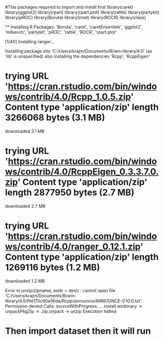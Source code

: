 
#This packages required to import and install first 
library(caret)
library(ggplot2)
library(rpart)
library(rpart.plot)
library(rattle)
library(partykit)
library(pROC)
library(Boruta)
library(nnet)
library(ROCR)
library(class)

** Installing R Packages: 'Boruta', 'caret', 'caretEnsemble', 'ggplot2', 'mlbench', 'partykit', 'pROC', 'rattle', 'ROCR', 'rpart.plot'



[1/40] Installing ranger...

Installing package into 'C:/Users/krajm/Documents/R/win-library/4.0'
(as 'lib' is unspecified)
also installing the dependencies 'Rcpp', 'RcppEigen'

trying URL 'https://cran.rstudio.com/bin/windows/contrib/4.0/Rcpp_1.0.5.zip'
Content type 'application/zip' length 3266068 bytes (3.1 MB)
==================================================
downloaded 3.1 MB

trying URL 'https://cran.rstudio.com/bin/windows/contrib/4.0/RcppEigen_0.3.3.7.0.zip'
Content type 'application/zip' length 2877950 bytes (2.7 MB)
==================================================
downloaded 2.7 MB

trying URL 'https://cran.rstudio.com/bin/windows/contrib/4.0/ranger_0.12.1.zip'
Content type 'application/zip' length 1269116 bytes (1.2 MB)
==================================================
downloaded 1.2 MB

Error in unzip(zipname, exdir = dest) : 
  cannot open file 'C:/Users/krajm/Documents/R/win-library/4.0/file170c60a56da/Rcpp/announce/ANNOUNCE-0.10.0.txt': Permission denied
Calls: sourceWithProgress ... .install.winbinary -> unpackPkgZip -> .zip.unpack -> unzip
Execution halted


# Then import dataset then it will run
